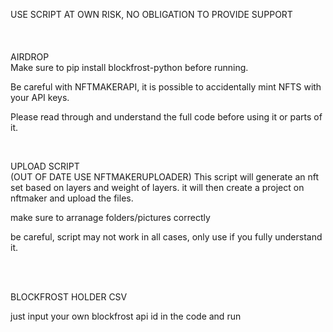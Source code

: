 USE SCRIPT AT OWN RISK, NO OBLIGATION TO PROVIDE SUPPORT
 <br />
 <br />
 <br />
 <br />
AIRDROP
 <br />
Make sure to pip install blockfrost-python before running.

Be careful with NFTMAKERAPI, it is possible to accidentally mint NFTS with your API keys. 

Please read through and understand the full code before using it or parts of it. 
 <br />

 <br />

UPLOAD SCRIPT
 <br />
(OUT OF DATE USE NFTMAKERUPLOADER)
This script will generate an nft set based on layers and weight of layers. it will then create a project on nftmaker and upload the files. 

make sure to arranage folders/pictures correctly

be careful, script may not work in all cases, only use if you fully understand it. 


 <br />
  <br />
  
  BLOCKFROST HOLDER CSV
  
  just input your own blockfrost api id in the code and run
